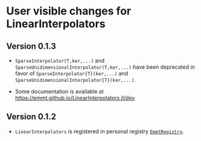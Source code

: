 # User visible changes for LinearInterpolators

## Version 0.1.3

- `SparseInterpolator(T,ker,...)` and
  `SparseUnidimensionalInterpolator(T,ker,...)` have been deprecated in favor
  of `SparseInterpolator{T}(ker,...)` and
  `SparseUnidimensionalInterpolator{T}(ker,...)`.

- Some documentation is available at https://emmt.github.io/LinearInterpolators.jl/dev


## Version 0.1.2

- `LinearInterpolators` is registered in personal registry
  [`EmmtRegistry`](https://github.com/emmt/EmmtRegistry).
